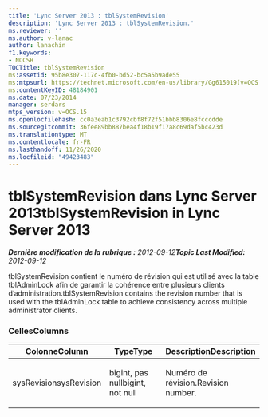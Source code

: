 ```yaml
---
title: 'Lync Server 2013 : tblSystemRevision'
description: 'Lync Server 2013 : tblSystemRevision.'
ms.reviewer: ''
ms.author: v-lanac
author: lanachin
f1.keywords:
- NOCSH
TOCTitle: tblSystemRevision
ms:assetid: 95b8e307-117c-4fb0-bd52-bc5a5b9ade55
ms:mtpsurl: https://technet.microsoft.com/en-us/library/Gg615019(v=OCS.15)
ms:contentKeyID: 48184901
ms.date: 07/23/2014
manager: serdars
mtps_version: v=OCS.15
ms.openlocfilehash: cc0a3eab1c3792cbf8f72f51bbb8306e8fcccdde
ms.sourcegitcommit: 36fee89bb887bea4f18b19f17a8c69daf5bc423d
ms.translationtype: MT
ms.contentlocale: fr-FR
ms.lasthandoff: 11/26/2020
ms.locfileid: "49423483"
---
```

# <a name="tblsystemrevision-in-lync-server-2013"></a><span data-ttu-id="e3351-103">tblSystemRevision dans Lync Server 2013</span><span class="sxs-lookup"><span data-stu-id="e3351-103">tblSystemRevision in Lync Server 2013</span></span>

<div data-xmlns="http://www.w3.org/1999/xhtml">

<div class="topic" data-xmlns="http://www.w3.org/1999/xhtml" data-msxsl="urn:schemas-microsoft-com:xslt" data-cs="https://msdn.microsoft.com/">

<div data-asp="https://msdn2.microsoft.com/asp">



</div>

<div id="mainSection">

<div id="mainBody"><span data-ttu-id="e3351-104">

<span> </span></span><span class="sxs-lookup"><span data-stu-id="e3351-104">

<span> </span></span></span>

<span data-ttu-id="e3351-105">_**Dernière modification de la rubrique :** 2012-09-12_</span><span class="sxs-lookup"><span data-stu-id="e3351-105">_**Topic Last Modified:** 2012-09-12_</span></span>

<span data-ttu-id="e3351-106">tblSystemRevision contient le numéro de révision qui est utilisé avec la table tblAdminLock afin de garantir la cohérence entre plusieurs clients d’administration.</span><span class="sxs-lookup"><span data-stu-id="e3351-106">tblSystemRevision contains the revision number that is used with the tblAdminLock table to achieve consistency across multiple administrator clients.</span></span>

### <a name="columns"></a><span data-ttu-id="e3351-107">Celles</span><span class="sxs-lookup"><span data-stu-id="e3351-107">Columns</span></span>

<table>
<colgroup>
<col style="width: 33%" />
<col style="width: 33%" />
<col style="width: 33%" />
</colgroup>
<thead>
<tr class="header">
<th><span data-ttu-id="e3351-108">Colonne</span><span class="sxs-lookup"><span data-stu-id="e3351-108">Column</span></span></th>
<th><span data-ttu-id="e3351-109">Type</span><span class="sxs-lookup"><span data-stu-id="e3351-109">Type</span></span></th>
<th><span data-ttu-id="e3351-110">Description</span><span class="sxs-lookup"><span data-stu-id="e3351-110">Description</span></span></th>
</tr>
</thead>
<tbody>
<tr class="odd">
<td><p><span data-ttu-id="e3351-111">sysRevision</span><span class="sxs-lookup"><span data-stu-id="e3351-111">sysRevision</span></span></p></td>
<td><p><span data-ttu-id="e3351-112">bigint, pas null</span><span class="sxs-lookup"><span data-stu-id="e3351-112">bigint, not null</span></span></p></td>
<td><p><span data-ttu-id="e3351-113">Numéro de révision.</span><span class="sxs-lookup"><span data-stu-id="e3351-113">Revision number.</span></span></p></td>
</tr>
</tbody>
</table><span data-ttu-id="e3351-114">


</div>

<span> </span>

</div>

</div>

</span><span class="sxs-lookup"><span data-stu-id="e3351-114">


</div>

<span> </span>

</div>

</div>

</span></span></div>

